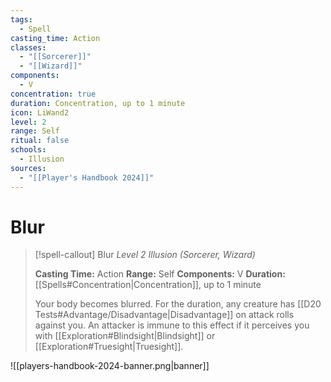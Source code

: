 ```yaml
---
tags:
  - Spell
casting_time: Action
classes:
  - "[[Sorcerer]]"
  - "[[Wizard]]"
components:
  - V
concentration: true
duration: Concentration, up to 1 minute
icon: LiWand2
level: 2
range: Self
ritual: false
schools:
  - Illusion
sources:
  - "[[Player's Handbook 2024]]"
---
```


# Blur

>[!spell-callout] Blur
>_Level 2 Illusion (Sorcerer, Wizard)_
>
>**Casting Time:** Action
>**Range:** Self
>**Components:** V
>**Duration:** [[Spells#Concentration\|Concentration]], up to 1 minute
>
>Your body becomes blurred. For the duration, any creature has [[D20 Tests#Advantage/Disadvantage\|Disadvantage]] on attack rolls against you. An attacker is immune to this effect if it perceives you with [[Exploration#Blindsight\|Blindsight]] or [[Exploration#Truesight\|Truesight]].


![[players-handbook-2024-banner.png|banner]]
